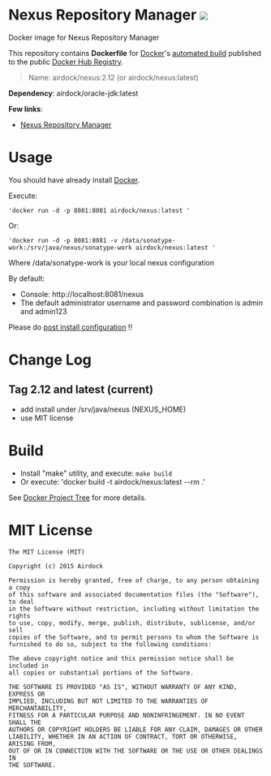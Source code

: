 # Nexus Repository Manager [![](https://badge.imagelayers.io/airdock/nexus:latest.svg)](https://imagelayers.io/?images=airdock/nexus:latest 'Get your own badge on imagelayers.io')

Docker image for Nexus Repository Manager

This repository contains **Dockerfile** for [Docker](https://www.docker.com/)'s [automated build](https://registry.hub.docker.com/u/airdock/) published to the public [Docker Hub Registry](https://registry.hub.docker.com/).


> Name: airdock/nexus:2.12 (or airdock/nexus:latest) 

**Dependency**: airdock/oracle-jdk:latest

**Few links**:

 - [Nexus Repository Manager](https://books.sonatype.com/nexus-book/index.html)


# Usage

You should have already install [Docker](https://www.docker.com/).

Execute:

	'docker run -d -p 8081:8081 airdock/nexus:latest '

Or:

	'docker run -d -p 8081:8081 -v /data/sonatype-work:/srv/java/nexus/sonatype-work airdock/nexus:latest '

 Where /data/sonatype-work is your local nexus configuration
 
By default:
- Console: http://localhost:8081/nexus
- The default administrator username and password combination is admin and admin123


Please do [post install configuration](https://books.sonatype.com/nexus-book/reference/install-sect-repoman-post-install.html) !!



# Change Log

## Tag 2.12 and latest (current)

- add install under /srv/java/nexus (NEXUS_HOME)
- use MIT license


# Build


- Install "make" utility, and execute: `make build`
- Or execute: 'docker build -t airdock/nexus:latest --rm .'

See [Docker Project Tree](https://github.com/airdock-io/docker-base/wiki/Docker-Project-Tree) for more details.


# MIT License

```
The MIT License (MIT)

Copyright (c) 2015 Airdock

Permission is hereby granted, free of charge, to any person obtaining a copy
of this software and associated documentation files (the "Software"), to deal
in the Software without restriction, including without limitation the rights
to use, copy, modify, merge, publish, distribute, sublicense, and/or sell
copies of the Software, and to permit persons to whom the Software is
furnished to do so, subject to the following conditions:

The above copyright notice and this permission notice shall be included in
all copies or substantial portions of the Software.

THE SOFTWARE IS PROVIDED "AS IS", WITHOUT WARRANTY OF ANY KIND, EXPRESS OR
IMPLIED, INCLUDING BUT NOT LIMITED TO THE WARRANTIES OF MERCHANTABILITY,
FITNESS FOR A PARTICULAR PURPOSE AND NONINFRINGEMENT. IN NO EVENT SHALL THE
AUTHORS OR COPYRIGHT HOLDERS BE LIABLE FOR ANY CLAIM, DAMAGES OR OTHER
LIABILITY, WHETHER IN AN ACTION OF CONTRACT, TORT OR OTHERWISE, ARISING FROM,
OUT OF OR IN CONNECTION WITH THE SOFTWARE OR THE USE OR OTHER DEALINGS IN
THE SOFTWARE.
```
